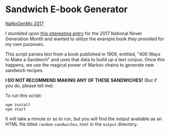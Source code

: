 # Sandwich E-book Generator
[NaNoGenMo 2017](https://github.com/NaNoGenMo/2017)

I stumbled upon [this interesting entry](https://github.com/lizadaly/a-physical-book) for the 2017 National Novel Generation Month and wanted to utilize the example book they provided for my own purposes.

This script parses text from a book published in 1909, entitled, "400 Ways to Make a Sandwich" and uses that data to build up a text corpus. Once this happens, we use the magical power of Markov chains to generate new sandwich recipes.

**I DO NOT RECOMMEND MAKING ANY OF THESE SANDWICHES!**
(But if you do, please tell me).

To run this script:

```
npm install
npm start
```

It will take a minute or so to run, but you will find the output available as an HTML file titled `random-sandwiches.html` in the `output` directory.

